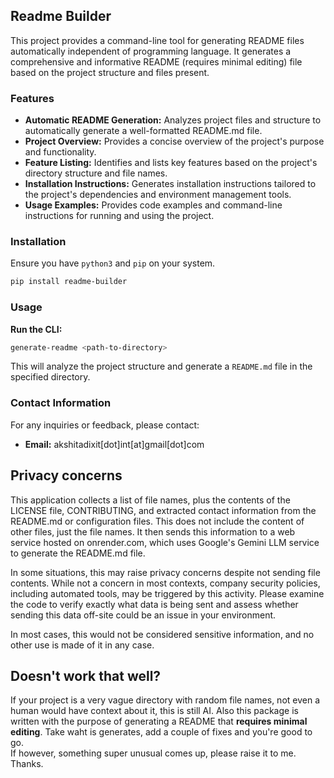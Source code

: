 ## Readme Builder

This project provides a command-line tool for generating README files automatically independent of programming language. It generates a comprehensive and informative README (requires minimal editing) file based on the project structure and files present.

### Features

* **Automatic README Generation:** Analyzes project files and structure to automatically generate a well-formatted README.md file.
* **Project Overview:**  Provides a concise overview of the project's purpose and functionality.
* **Feature Listing:**  Identifies and lists key features based on the project's directory structure and file names.
* **Installation Instructions:**  Generates installation instructions tailored to the project's dependencies and environment management tools.
* **Usage Examples:**  Provides code examples and command-line instructions for running and using the project.

### Installation

Ensure you have `python3` and `pip` on your system.

```bash
pip install readme-builder
```

### Usage

**Run the CLI:**
```bash
generate-readme <path-to-directory>
```

This will analyze the project structure and generate a `README.md` file in the specified directory.


### Contact Information

For any inquiries or feedback, please contact:

* **Email:** akshitadixit[dot]int[at]gmail[dot]com

## Privacy concerns

This application collects a list of file names, plus the contents of the LICENSE file, CONTRIBUTING, and extracted contact information from the README.md or configuration files. This does not include the content of other files, just the file names. It then sends this information to a web service hosted on onrender.com, which uses Google's Gemini LLM service to generate the README.md file.

In some situations, this may raise privacy concerns despite not sending file contents. While not a concern in most contexts, company security policies, including automated tools, may be triggered by this activity. Please examine the code to verify exactly what data is being sent and assess whether sending this data off-site could be an issue in your environment.

In most cases, this would not be considered sensitive information, and no other use is made of it in any case.

## Doesn't work that well?

If your project is a very vague directory with random file names, not even a human would have context about it, this is still AI.
Also this package is written with the purpose of generating a README that <b>requires minimal editing</b>. Take waht is generates, add a couple of fixes and you're good to go.<br>
If however, something super unusual comes up, please raise it to me. Thanks.
